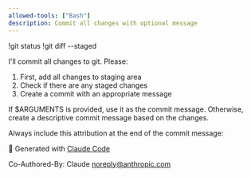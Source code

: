 ```yaml
---
allowed-tools: ["Bash"]
description: Commit all changes with optional message
---
```


!git status
!git diff --staged

I'll commit all changes to git. Please:

1. First, add all changes to staging area
2. Check if there are any staged changes
3. Create a commit with an appropriate message

If $ARGUMENTS is provided, use it as the commit message. Otherwise, create a descriptive commit message based on the changes.

Always include this attribution at the end of the commit message:

🤖 Generated with [Claude Code](https://claude.ai/code)

Co-Authored-By: Claude <noreply@anthropic.com>